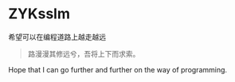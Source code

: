 # ZYKsslm

希望可以在编程道路上越走越远
>路漫漫其修远兮，吾将上下而求索。

Hope that I can go further and further on the way of programming.
